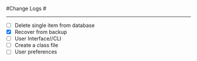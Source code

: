 #Change Logs #
- - - -
- [ ] Delete single item from database
- [X] Recover from backup
- [ ] User Interface//CLI
- [ ] Create a class file
- [ ] User preferences